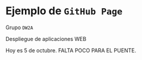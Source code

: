 # Ejemplo de `GitHub Page`

Grupo `DW2A`

Despliegue de aplicaciones WEB

Hoy es 5 de octubre. FALTA POCO PARA EL PUENTE.
